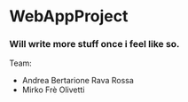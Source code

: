 # WebAppProject

### Will write more stuff once i feel like so.

Team:

- Andrea Bertarione Rava Rossa
- Mirko Frè Olivetti
